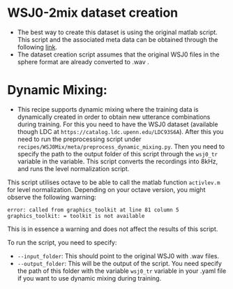 
# WSJ0-2mix dataset creation
* The best way to create this dataset is using the original matlab script. This script and the associated meta data can be obtained through the following [link](https://www.dropbox.com/s/gg524noqvfm1t7e/create_mixtures_wsj023mix.zip?dl=1).
* The dataset creation script assumes that the original WSJ0 files in the sphere format are already converted to .wav .


# Dynamic Mixing:

* This recipe supports dynamic mixing where the training data is dynamically created in order to obtain new utterance combinations during training. For this you need to have the WSJ0 dataset (available though LDC at `https://catalog.ldc.upenn.edu/LDC93S6A`). After this you need to run the preprocessing script under `recipes/WSJ0Mix/meta/preprocess_dynamic_mixing.py`. Then you need to specify the path to the output folder of this script through the `wsj0_tr` variable in the variable. This script converts the recordings into 8kHz, and runs the level normalization script.

This script utilises octave to be able to call the matlab function `activlev.m` for level normalization. Depending on your octave version, you might observe the following warning:
```
error: called from graphics_toolkit at line 81 column 5
graphics_toolkit: = toolkit is not available
```
This is in essence a warning and does not affect the results of this script.

To run the script, you need to specify:
* `--input_folder`: This should point to the original WSJ0 with .wav files.
* `--output_folder`: This will be the output of the script. You need specify the path of this folder with the variable `wsj0_tr` variable in your .yaml file if you want to use dynamic mixing during training.
